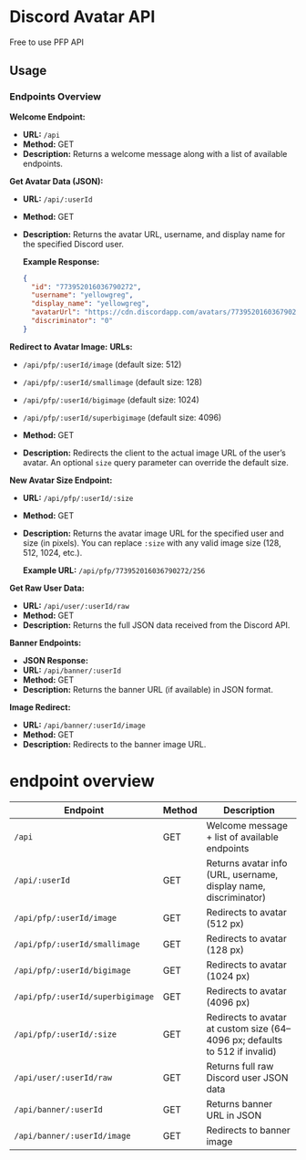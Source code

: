 # Discord Avatar API

Free to use PFP API

## Usage

### Endpoints Overview

 **Welcome Endpoint:**
- **URL:** `/api`
- **Method:** GET
- **Description:** Returns a welcome message along with a list of available endpoints.

 **Get Avatar Data (JSON):**
- **URL:** `/api/:userId`
- **Method:** GET
- **Description:** Returns the avatar URL, username, and display name for the specified Discord user.

  **Example Response:**

  ```json
  {
    "id": "773952016036790272",
    "username": "yellowgreg",
    "display_name": "yellowgreg",
    "avatarUrl": "https://cdn.discordapp.com/avatars/773952016036790272/b34cae8e284c60807c1b880f52b988d8.png?size=512",
    "discriminator": "0"
  }
  ```

 **Redirect to Avatar Image:**
  **URLs:**

  - `/api/pfp/:userId/image` (default size: 512)
  - `/api/pfp/:userId/smallimage` (default size: 128)
  - `/api/pfp/:userId/bigimage` (default size: 1024)
  - `/api/pfp/:userId/superbigimage` (default size: 4096)
    
   - **Method:** GET
   - **Description:** Redirects the client to the actual image URL of the user’s avatar. An optional `size` query parameter can override the default size.

 **New Avatar Size Endpoint:**
- **URL:** `/api/pfp/:userId/:size`
- **Method:** GET
- **Description:** Returns the avatar image URL for the specified user and size (in pixels). You can replace `:size` with any valid image size (128, 512, 1024, etc.).

  **Example URL:** `/api/pfp/773952016036790272/256`

 **Get Raw User Data:**
 - **URL:** `/api/user/:userId/raw`
 - **Method:** GET
 - **Description:** Returns the full JSON data received from the Discord API.

 **Banner Endpoints:**
 - **JSON Response:**
 - **URL:** `/api/banner/:userId`
 - **Method:** GET
 - **Description:** Returns the banner URL (if available) in JSON format.

  **Image Redirect:**
 - **URL:** `/api/banner/:userId/image`
 - **Method:** GET
 - **Description:** Redirects to the banner image URL.


# endpoint overview

| Endpoint                         | Method | Description                                                                 |
| -------------------------------- | ------ | --------------------------------------------------------------------------- |
| `/api`                           | GET    | Welcome message + list of available endpoints                               |
| `/api/:userId`                   | GET    | Returns avatar info (URL, username, display name, discriminator)            |
| `/api/pfp/:userId/image`         | GET    | Redirects to avatar (512 px)                                                |
| `/api/pfp/:userId/smallimage`    | GET    | Redirects to avatar (128 px)                                                |
| `/api/pfp/:userId/bigimage`      | GET    | Redirects to avatar (1024 px)                                               |
| `/api/pfp/:userId/superbigimage` | GET    | Redirects to avatar (4096 px)                                               |
| `/api/pfp/:userId/:size`         | GET    | Redirects to avatar at custom size (64–4096 px; defaults to 512 if invalid) |
| `/api/user/:userId/raw`          | GET    | Returns full raw Discord user JSON data                                     |
| `/api/banner/:userId`            | GET    | Returns banner URL in JSON                                                  |
| `/api/banner/:userId/image`      | GET    | Redirects to banner image                                                   |
